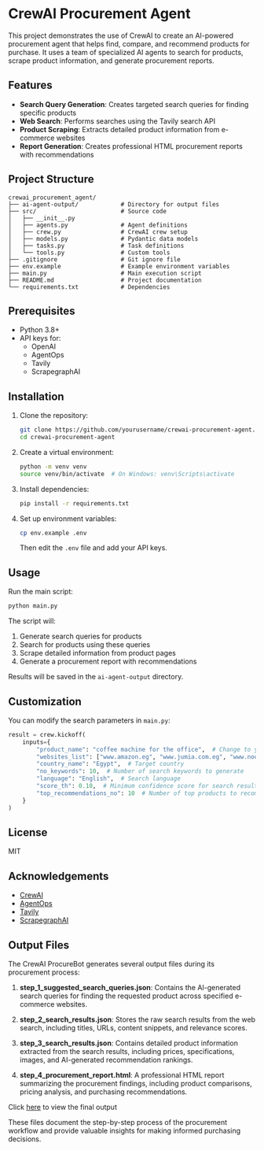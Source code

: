 # CrewAI Procurement Agent

This project demonstrates the use of CrewAI to create an AI-powered procurement agent that helps find, compare, and recommend products for purchase. It uses a team of specialized AI agents to search for products, scrape product information, and generate procurement reports.

## Features

- **Search Query Generation**: Creates targeted search queries for finding specific products
- **Web Search**: Performs searches using the Tavily search API
- **Product Scraping**: Extracts detailed product information from e-commerce websites
- **Report Generation**: Creates professional HTML procurement reports with recommendations

## Project Structure

```
crewai_procurement_agent/
├── ai-agent-output/            # Directory for output files
├── src/                        # Source code
│   ├── __init__.py
│   ├── agents.py               # Agent definitions
│   ├── crew.py                 # CrewAI crew setup
│   ├── models.py               # Pydantic data models
│   ├── tasks.py                # Task definitions
│   └── tools.py                # Custom tools
├── .gitignore                  # Git ignore file
├── env.example                 # Example environment variables
├── main.py                     # Main execution script
├── README.md                   # Project documentation
└── requirements.txt            # Dependencies
```

## Prerequisites

- Python 3.8+
- API keys for:
  - OpenAI
  - AgentOps
  - Tavily
  - ScrapegraphAI

## Installation

1. Clone the repository:
   ```bash
   git clone https://github.com/yourusername/crewai-procurement-agent.git
   cd crewai-procurement-agent
   ```

2. Create a virtual environment:
   ```bash
   python -m venv venv
   source venv/bin/activate  # On Windows: venv\Scripts\activate
   ```

3. Install dependencies:
   ```bash
   pip install -r requirements.txt
   ```

4. Set up environment variables:
   ```bash
   cp env.example .env
   ```
   Then edit the `.env` file and add your API keys.

## Usage

Run the main script:

```bash
python main.py
```

The script will:
1. Generate search queries for products
2. Search for products using these queries
3. Scrape detailed information from product pages
4. Generate a procurement report with recommendations

Results will be saved in the `ai-agent-output` directory.

## Customization

You can modify the search parameters in `main.py`:

```python
result = crew.kickoff(
    inputs={
        "product_name": "coffee machine for the office",  # Change to your desired product
        "websites_list": ["www.amazon.eg", "www.jumia.com.eg", "www.noon.com/egypt-en"],  # Target websites
        "country_name": "Egypt",  # Target country
        "no_keywords": 10,  # Number of search keywords to generate
        "language": "English",  # Search language
        "score_th": 0.10,  # Minimum confidence score for search results
        "top_recommendations_no": 10  # Number of top products to recommend
    }
)
```

## License

MIT

## Acknowledgements

- [CrewAI](https://github.com/joaomdmoura/crewai)
- [AgentOps](https://www.agentops.ai/)
- [Tavily](https://tavily.com/)
- [ScrapegraphAI](https://www.scrapegraph.ai/)

## Output Files

The CrewAI ProcureBot generates several output files during its procurement process:

1. **step_1_suggested_search_queries.json**: Contains the AI-generated search queries for finding the requested product across specified e-commerce websites.

2. **step_2_search_results.json**: Stores the raw search results from the web search, including titles, URLs, content snippets, and relevance scores.

3. **step_3_search_results.json**: Contains detailed product information extracted from the search results, including prices, specifications, images, and AI-generated recommendation rankings.

4. **step_4_procurement_report.html**: A professional HTML report summarizing the procurement findings, including product comparisons, pricing analysis, and purchasing recommendations.

Click [here](ai-agent-output\step_4_procurement_report.html) to view the final output

These files document the step-by-step process of the procurement workflow and provide valuable insights for making informed purchasing decisions. 

